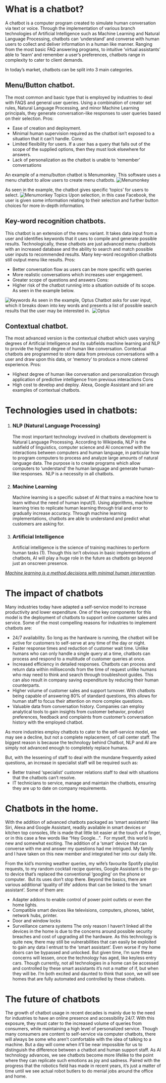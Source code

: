 # What is a chatbot?

A chatbot is a computer program created to simulate human conversation via text or voice. Through the implementation of various branch technologies of Artificial Intelligence such as Machine Learning and Natural Language Processing, chatbots can ‘understand’ and converse with human users to collect and deliver information in a human like manner.
Ranging from the most basic FAQ answering programs, to intuitive ‘virtual assistants’ able to ‘learn’ and remember a user’s preferences, chatbots range in complexity to cater to client demands.

In today’s market, chatbots can be split into 3 main categories.

## Menu/Button chatbot.
The most common and basic type that is employed by industries to deal with FAQS and general user queries. Using a combination of creator set rules, Natural Language Processing, and minor Machine Learning principals, they generate conversation-like responses to user queries based on their selection.
Pros:
* Ease of creation and deployment. 
* Minimal human supervision required as the chatbot isn’t exposed to a situation that it can’t handle.
Cons:
* Limited flexibility for users. If a user has a query that falls out of the scope of the supplied options, then they must look elsewhere for answers.
* Lack of personalization as the chatbot is unable to ‘remember’ conversations 

An example of a menu/button chatbot is Menumonkey.
This software uses a menu chatbot to allow users to create menu chatbots.
![Menumonkey](/assets/res/img/technologies/chatbots/menumonkey.png)

As seen in the example, the chatbot gives specific ‘topics’ for users to select.
![Menumonkey Topics](/assets/res/img/technologies/chatbots/menumonkey-topics.png)
Upon selection, in this case Facebook, the user is given some information relating to their selection and further button choices for more in-depth information.

## Key-word recognition chatbots.
This chatbot is an extension of the menu variant. It takes data input from a user and identifies keywords that it uses to compile and generate possible results. Technologically, these chatbots are just advanced menu chatbots with an increased database and the ability to search and match possible user inputs to recommended results. Many key-word recognition chatbots still output menu like results.
Pros:
* Better conversation flow as users can be more specific with queries
* More realistic conversations which increases user engagement.
* Greater scope of questions and answers
Cons:
* Higher risk of the chatbot running into a situation outside of its scope. As seen in the example below.
 
![Keywords](/assets/res/img/technologies/chatbots/keywords.png)
As seen in the example, Optus Chatbot asks for user input, which it breaks down into key words and presents a list of possible search results that the user may be interested in. 
![Optus](/assets/res/img/technologies/chatbots/optus-2.png)

## Contextual chatbot.
The most advanced version is the contextual chatbot which uses varying degrees of Artificial Intelligence and its subfields machine learning and NLP to provide the highest degree of human like conversation. Contextual chatbots are programmed to store data from previous conversations with a user and draw upon this data, or ‘memory’ to produce a more catered experience.
Pros:
* Highest degree of human like conversation and personalization through application of predictive intelligence from previous interactions
Cons
* High cost to develop and deploy.
Alexa, Google Assistant and siri are examples of contextual chatbots. 

# Technologies used in chatbots:

1. ### NLP (Natural Language Processing)
    The most important technology involved in chatbots development is Natural Language Processing. 
    According to Wikipedia, NLP is the subfield of linguistics, computer science and AI concerned with the interactions between computers and human language, in particular how to program computers to process and analyze large amounts of natural language data.
    The purpose is to create programs which allow computers to ‘understand’ the human language and generate human-like responses. 
    NLP is a necessity in all chatbots.

2. ### Machine Learning
    Machine learning is a specific subset of AI that trains a machine how to learn without the need of human input(1). Using algorithms, machine learning tries to replicate human learning through trial and error to gradually increase accuracy.
    Through machine learning implementations, chatbots are able to understand and predict what customers are asking for.

3. ### Artificial Intelligence
    Artificial intelligence is the science of training machines to perform human tasks (1). Though this isn’t obvious in basic implementations of chatbots, AI will play a huge role in the future as chatbots go beyond just an onscreen presence. 

[_Machine learning is a method,decisions with minimal human intervention_](https://www.sas.com/en_au/insights/analytics/machine-learning.html#:~:text=Machine%20learning%20is%20a%20method,decisions%20with%20minimal%20human%20intervention).

# The impact of chatbots
Many industries today have adapted a self-service model to increase productivity and lower expenditure. One of the key components for this model is the deployment of chatbots to support online customer sales and service.
Some of the most compelling reasons for industries to implement chatbots are:
* 24/7 availability. So long as the hardware is running, the chatbot will be active for customers to self-serve at any time of the day or night.
* Faster response times and reduction of customer wait time. Unlike humans who can only handle a single query at a time, chatbots can process and respond to a multitude of customer queries at once. 
* Increased efficiency in detailed responses. Chatbots can process and return data within milliseconds from the time of request unlike humans who may need to think and search through troubleshoot guides. This can also result in company saving expenditure by reducing their human counterparts.
* Higher volume of customer sales and support turnover. With chatbots being capable of answering 80% of standard questions, this allows for human staff to focus their attention on more complex questions.
* Valuable data from conversation history. Companies can employ analytical tools to gain insights from customer behavior, product preferences, feedback and complaints from customer’s conversation history with the employed chatbot. 

As more industries employ chatbots to cater to the self-service model, we may see a decline, but not a complete replacement, of call center staff. The biggest reason is because the technology behind Chatbot, NLP and AI are simply not advanced enough to completely replace humans.

But, with the lessening of staff to deal with the mundane frequently asked questions, an increase in specialist staff will be required such as:
* Better trained ‘specialist’ customer relations staff to deal with situations that the chatbots can’t resolve. 
* IT technicians to service, manage and maintain the chatbots, ensuring they are up to date on company requirements. 

# Chatbots in the home.
With the addition of advanced chatbots packaged as ‘smart assistants’ like Siri, Alexa and Google Assistant, readily available in smart devices or kitchen top consoles, life is made that little bit easier at the touch of a finger, or in this case a few words like “Hey Google…”. 
For myself, this world is new and somewhat exciting. The addition of a ‘smart’ device that can converse with me and answer my questions had me intrigued. My family and I have taken on this new member and integrated her into our daily life.

From the kid’s morning weather queries, my wife’s favourite Spotify playlist requests, to my random cocktail recipe queries, Google Assistant is the go-to device that’s replaced the conventional ‘googling’ on the phone or computer. 
But its uses don’t stop there. Beyond the basics, there are various additional ‘quality of life’ addons that can be linked to the ‘smart assistant’. Some of them are:
* Adapter addons to enable control of power point outlets or even the home lights.
* Compatible smart devices like televisions, computers, phones, tablet, network hubs, printer.
* Door and window locks 
* Surveillance camera systems 
    The only reason I haven’t linked all the devices in the home is due to the concerns around possible security breaches and cost of upgrading all the hardware. As this technology is quite new, there may still be vulnerabilities that can easily be exploited to gain any data I entrust to the ‘smart assistant’. Even worse if my home doors can be bypassed and unlocked. But given time, I’m sure these concerns will lessen, once the technology has aged, like keyless entry cars.
    Though currently, not all technologies in a home can be accessed and controlled by these smart assistants it’s not a matter of if, but when they will be. I’m both excited and daunted to think that soon, we will see homes that are fully automated and controlled by these chatbots. 

# The future of chatbots

The growth of chatbot usage in recent decades is mainly due to the need for industries to have an online presence and accessibility 24/7. With this exposure, they must cater to the increased volume of queries from consumers, while maintaining a high level of personalized service. Though many consumers are content to self-service via computer chatbots, there will always be some who aren’t comfortable with the idea of talking to a machine. But a day will come when it’ll be near impossible for us to distinguish the difference between a chatbot and human support staff.
As AI technology advances, we see chatbots become more lifelike to the point where they can replicate such emotions as joy and sadness. Paired with the progress that the robotics field has made in recent years, it’s just a matter of time until we see actual robot butlers to do menial jobs around the office and home. 

